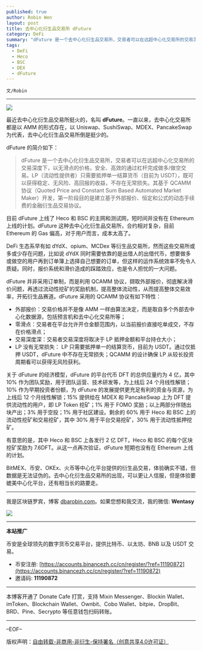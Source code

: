 ```yaml
---
published: true
author: Robin Wen
layout: post
title: 去中心化衍生品交易所 dFuture
category: DeFi
summary: "dFuture 是一个去中心化衍生品交易所，交易者可以在远超中心化交易所的交易深度下，以无滑点的价格，安全、高效的通过杠杆完成做多/做空交易。LP（流动性提供者）只需要抵押单一结算货币（目前为 USDT），既可以获得稳定、无风险、高回报的收益，不存在无常损失。其基于 QCAMM 协议（Quoted Price and Constant Sum Based Automated Market Maker）开发，第一阶段目的是建立基于外部报价、恒定和公式的动态手续费的金融衍生品交易协议。"
tags:
  - DeFi
  - Heco
  - BSC
  - DEX
  - dFuture
---
```


`文/Robin`

***

![](https://cdn.dbarobin.com/p5i56qt.png)

最近去中心化衍生品交易所挺火的，名叫 **dFuture**。一直以来，去中心化交易所都是以 AMM 的形式存在，以 Uniswap、SushiSwap、MDEX、PancakeSwap 为代表，去中心化衍生品交易所倒是挺少的。

dFuture 的简介如下：

> dFuture 是一个去中心化衍生品交易所，交易者可以在远超中心化交易所的交易深度下，以无滑点的价格，安全、高效的通过杠杆完成做多/做空交易。LP（流动性提供者）只需要抵押单一结算货币（目前为 USDT），既可以获得稳定、无风险、高回报的收益，不存在无常损失。其基于 QCAMM 协议（Quoted Price and Constant Sum Based Automated Market Maker）开发，第一阶段目的是建立基于外部报价、恒定和公式的动态手续费的金融衍生品交易协议。

目前 dFuture 上线了 Heco 和 BSC 的主网和测试网，短时间并没有在 Ethereum 上线的计划。dFuture 这种去中心化衍生品交易所，合约相对复杂，目前 Ethereum 的 Gas 偏高，对于用户而言，成本太高了。

DeFi 生态系早有如 dYdX、opium、MCDex 等衍生品交易所，然而这些交易所或多或少存在问题，比如说 dYdX 同时需要依靠的是出借人的出借代币，想要做多或做空的用户再到订单簿上选择自己想要的订单，但这样的运作系统效率不免令人质疑。同时，报价系统和滑价造成的踩踏效应，也是令人担忧的一大问题。

dFuture 并非采用订单制，而是利用 QCAMM 协议，撷取外部报价，彻底解决滑价问题，再透过流动性挖矿的奖励机制，提高整体流动性，从而提高整体交易效率，开拓衍生品赛道。dFuture 采用的 QCAMM 协议有如下特性：

* 外部报价：交易价格并不是像 AMM 一样由算法决定，而是取自多个外部去中心化数据源，包括预言机和去中心化交易所等；
* 零滑点：交易者在平台允许开仓金额范围内，以当前报价直接吃单成交，不存在价格滑点；
* 交易深度深：交易者交易深度将取决于 LP 抵押金额和平台持仓大小；
* LP 没有无常损失： LP 只需要抵押单一的结算货币，目前为 USDT。通过仅抵押 USDT，dFuture 中不存在无常损失；QCAMM 的设计确保 LP 从较长投资周期看可以获得无风险获利。

关于 dFuture 的经济模型，dFuture 的平台代币 DFT 的总供应量约为 4 亿，其中 10% 作为团队奖励，用于团队运营、技术研发等，为上线后 24 个月线性解锁；10% 作为早期投资者份额，为 dFuture 的发展提供更充足有利的资金与资源，为上线后 12 个月线性解锁；15% 提供给在 MDEX 和 PancakeSwap 上为 DFT 提供流动性的用户，即 LP Token 挖矿；1% 用于 FOMO 奖励；以上两部分伴随出块产出；3% 用于空投；1% 用于社区建设。剩余的 60% 用于 Heco 和 BSC 上的流动性挖矿和交易挖矿，其中 30% 用于平台交易挖矿，30% 用于流动性抵押挖矿。

有意思的是，其中 Heco 和 BSC 上各发行 2 亿 DFT，Heco 和 BSC 的每个区块挖矿奖励为 7.6DFT。从这一点再次验证，dFuture 短期也没有在 Ethereum 上线的计划。

BitMEX、币安、OKEx、火币等中心化平台提供的衍生品交易，体验确实不错，但数据是无法证伪的。去中心化衍生品交易所的出现，可以更让人信服，但是体验要媲美中心化平台，还有相当长的路要走。

***

我是区块链罗宾，博客 [dbarobin.com](https://dbarobin.com/)。如果您想和我交流，我的微信: **Wentasy**

![](https://cdn.dbarobin.com/v4yywe2.png)

***

**本站推广**

币安是全球领先的数字货币交易平台，提供比特币、以太坊、BNB 以及 USDT 交易。

* 币安注册: [https://accounts.binancezh.cc/cn/register/?ref=11190872](https://accounts.binancezh.cc/cn/register/?ref=11190872)
* 邀请码: **11190872**

***

本博客开通了 Donate Cafe 打赏，支持 Mixin Messenger、Blockin Wallet、imToken、Blockchain Wallet、Ownbit、Cobo Wallet、bitpie、DropBit、BRD、Pine、Secrypto 等任意钱包扫码转账。

<center>
    <div class="--donate-button"
         data-button-id="f8b9df0d-af9a-460d-8258-d3f435445075"
    ></div>
</center>

***

–EOF–

版权声明：[自由转载-非商用-非衍生-保持署名（创意共享4.0许可证）](http://creativecommons.org/licenses/by-nc-nd/4.0/deed.zh)